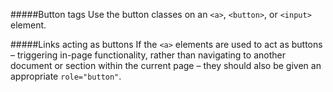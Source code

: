 #####Button tags
Use the button classes on an `<a>`, `<button>`, or `<input>` element.

#####Links acting as buttons
If the `<a>` elements are used to act as buttons – triggering in-page functionality, rather than navigating to another document or section within the current page – they should also be given an appropriate `role="button"`.